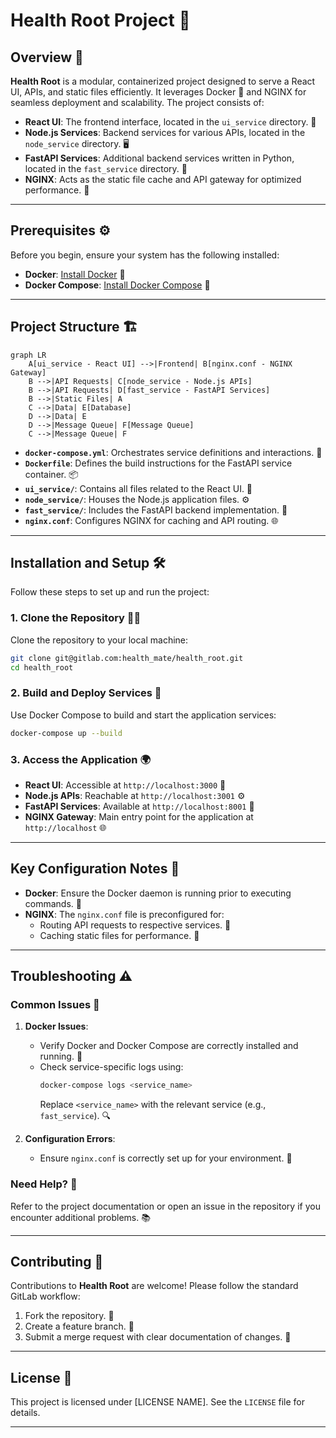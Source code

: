 # Health Root Project 🌱

## Overview 🌟

**Health Root** is a modular, containerized project designed to serve a React UI, APIs, and static files efficiently. It leverages Docker 🐳 and NGINX for seamless deployment and scalability. The project consists of:

- **React UI**: The frontend interface, located in the `ui_service` directory. 🎨
- **Node.js Services**: Backend services for various APIs, located in the `node_service` directory. 🖥️
- **FastAPI Services**: Additional backend services written in Python, located in the `fast_service` directory. 🐍
- **NGINX**: Acts as the static file cache and API gateway for optimized performance. 🚀

---

## Prerequisites ⚙️

Before you begin, ensure your system has the following installed:

- **Docker**: [Install Docker](https://docs.docker.com/get-docker/) 🐋
- **Docker Compose**: [Install Docker Compose](https://docs.docker.com/compose/install/) 🔧

---

## Project Structure 🏗️

```mermaid
graph LR
    A[ui_service - React UI] -->|Frontend| B[nginx.conf - NGINX Gateway]
    B -->|API Requests| C[node_service - Node.js APIs]
    B -->|API Requests| D[fast_service - FastAPI Services]
    B -->|Static Files| A
    C -->|Data| E[Database]
    D -->|Data| E
    D -->|Message Queue| F[Message Queue]
    C -->|Message Queue| F
```
- **`docker-compose.yml`**: Orchestrates service definitions and interactions. 🔄
- **`Dockerfile`**: Defines the build instructions for the FastAPI service container. 📦
- **`ui_service/`**: Contains all files related to the React UI. 🎨
- **`node_service/`**: Houses the Node.js application files. ⚙️
- **`fast_service/`**: Includes the FastAPI backend implementation. 🐍
- **`nginx.conf`**: Configures NGINX for caching and API routing. 🌐

---

## Installation and Setup 🛠️

Follow these steps to set up and run the project:

### 1. Clone the Repository 🧑‍💻

Clone the repository to your local machine:

```bash
git clone git@gitlab.com:health_mate/health_root.git
cd health_root
```

### 2. Build and Deploy Services 🚀

Use Docker Compose to build and start the application services:

```bash
docker-compose up --build
```

### 3. Access the Application 🌍

- **React UI**: Accessible at `http://localhost:3000` 🎨
- **Node.js APIs**: Reachable at `http://localhost:3001` ⚙️
- **FastAPI Services**: Available at `http://localhost:8001` 🐍
- **NGINX Gateway**: Main entry point for the application at `http://localhost` 🌐

---

## Key Configuration Notes 📝

- **Docker**: Ensure the Docker daemon is running prior to executing commands. 🚚
- **NGINX**: The `nginx.conf` file is preconfigured for:
  - Routing API requests to respective services. 🔀
  - Caching static files for performance. 💨

---

## Troubleshooting ⚠️

### Common Issues 🛑

1. **Docker Issues**:
   - Verify Docker and Docker Compose are correctly installed and running. 🐋
   - Check service-specific logs using:
     ```bash
     docker-compose logs <service_name>
     ```
     Replace `<service_name>` with the relevant service (e.g., `fast_service`). 🔍

2. **Configuration Errors**:
   - Ensure `nginx.conf` is correctly set up for your environment. 🔧

### Need Help? 🤔

Refer to the project documentation or open an issue in the repository if you encounter additional problems. 📚

---

## Contributing 🤝

Contributions to **Health Root** are welcome! Please follow the standard GitLab workflow:

1. Fork the repository. 🍴
2. Create a feature branch. 🌿
3. Submit a merge request with clear documentation of changes. 📝

---

## License 📜

This project is licensed under [LICENSE NAME]. See the `LICENSE` file for details.

--- 

